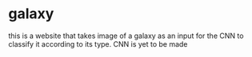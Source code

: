 # galaxy
this is a website that takes image of a galaxy as an  input for the CNN to classify it according to its type.
CNN is yet to be made
